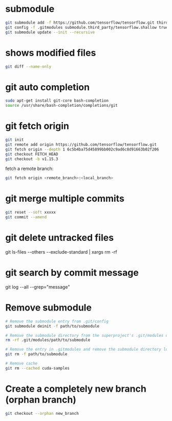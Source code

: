# submodule
```Bash
git submodule add -f https://github.com/tensorflow/tensorflow.git third_party/tensorflow
git config -f .gitmodules submodule.third_party/tensorflow.shallow true
git submodule update --init --recursive
```

# shows modified files
```Bash
git diff --name-only
```

# git auto completion
```Bash
sudo apt-get install git-core bash-completion
source /usr/share/bash-completion/completions/git
```

# git fetch origin
```Bash
git init
git remote add origin https://github.com/tensorflow/tensorflow.git
git fetch origin --depth 1 6c5b4ba75d45899bb002c9ad6c8d91663b02f206
git checkout FETCH_HEAD
git checkout -b v1.15.3
```

fetch a remote branch:
```Bash
git fetch origin <remote_branch>:<local_branch>
```

# git merge multiple commits
```Bash
git reset --soft xxxxx
git commit --amend
```

# git delete untracked files
git ls-files --others --exclude-standard | xargs rm -rf

# git search by commit message
git log --all --grep="message"

# Remove submodule
```Bash
# Remove the submodule entry from .git/config
git submodule deinit -f path/to/submodule

# Remove the submodule directory from the superproject's .git/modules directory
rm -rf .git/modules/path/to/submodule

# Remove the entry in .gitmodules and remove the submodule directory located at path/to/submodule
git rm -f path/to/submodule

# Remove cache
git rm --cached cuda-samples
```

# Create a completely new branch (orphan branch)
```Bash
git checkout --orphan new_branch
```
